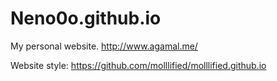 # Neno0o.github.io
My personal website. http://www.agamal.me/

Website style: https://github.com/molllified/molllified.github.io
